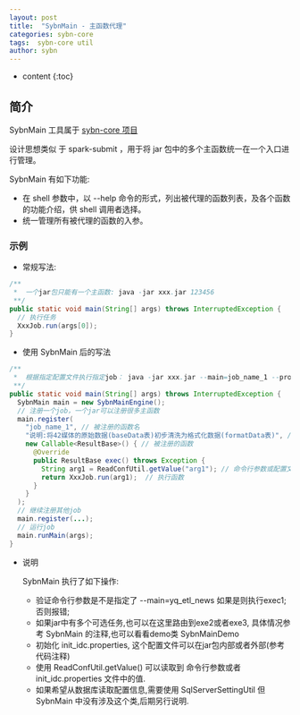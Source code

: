 ```yaml
---
layout: post
title:  "SybnMain - 主函数代理"
categories: sybn-core
tags:  sybn-core util
author: sybn
---
```


* content
{:toc}

## 简介
SybnMain 工具属于 [sybn-core 项目]({{site.baseurl}}/2018/03/28/sybn-core/)

设计思想类似 于 spark-submit ，用于将 jar 包中的多个主函数统一在一个入口进行管理。

SybnMain 有如下功能:
* 在 shell 参数中，以 --help 命令的形式，列出被代理的函数列表，及各个函数的功能介绍，供 shell 调用者选择。
* 统一管理所有被代理的函数的入参。

### 示例
* 常规写法:

```java
/**
 *  一个jar包只能有一个主函数: java -jar xxx.jar 123456
 **/
public static void main(String[] args) throws InterruptedException {
  // 执行任务
  XxxJob.run(args[0]);
}
```

* 使用 SybnMain 后的写法

```java
/**
 *  根据指定配置文件执行指定job： java -jar xxx.jar --main=job_name_1 --profiles=./init_idc.properties --arg1=123456
 **/
public static void main(String[] args) throws InterruptedException {
  SybnMain main = new SybnMainEngine();
  // 注册一个job，一个jar可以注册很多主函数
  main.register(
    "job_name_1", // 被注册的函数名
    "说明:将42媒体的原始数据(baseData表)初步清洗为格式化数据(formatData表)", // 被注册的函数介绍
    new Callable<ResultBase>() { // 被注册的函数
      @Override
      public ResultBase exec() throws Exception {
        String arg1 = ReadConfUtil.getValue("arg1"); // 命令行参数或配置文件中的变量（重名时命令行优先）
        return XxxJob.run(arg1);  // 执行函数
      }
    }
  );
  // 继续注册其他job
  main.register(...);
  // 运行job
  main.runMain(args);
}
```

* 说明

  SybnMain 执行了如下操作:
  
  - 验证命令行参数是不是指定了 --main=yq_etl_news 如果是则执行exec1; 否则报错;
  - 如果jar中有多个可选任务,也可以在这里路由到exe2或者exe3, 具体情况参考 SybnMain 的注释,也可以看看demo类 SybnMainDemo
  - 初始化 init_idc.properties, 这个配置文件可以在jar包内部或者外部(参考代码注释)
  - 使用 ReadConfUtil.getValue() 可以读取到 命令行参数或者 init_idc.properties 文件中的值.
  - 如果希望从数据库读取配置信息,需要使用 SqlServerSettingUtil 但 SybnMain 中没有涉及这个类,后期另行说明.

